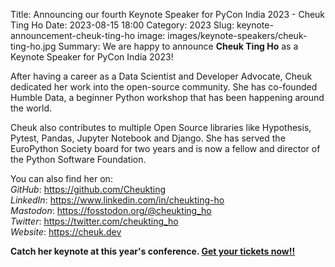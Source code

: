 Title: Announcing our fourth Keynote Speaker for PyCon India 2023 - Cheuk Ting Ho
Date: 2023-08-15 18:00
Category: 2023
Slug: keynote-announcement-cheuk-ting-ho
image: images/keynote-speakers/cheuk-ting-ho.jpg
Summary: We are happy to announce **Cheuk Ting Ho** as a Keynote Speaker for PyCon India 2023!

After having a career as a Data Scientist and Developer Advocate, Cheuk dedicated her work into the open-source community. She has co-founded Humble Data, a beginner Python workshop that has been happening around the world.

Cheuk also contributes to multiple Open Source libraries like Hypothesis, Pytest, Pandas, Jupyter Notebook and Django. She has served the EuroPython Society board for two years and is now a fellow and director of the Python Software Foundation.

You can also find her on:  
*GitHub*: <https://github.com/Cheukting>  
*LinkedIn*: <https://www.linkedin.com/in/cheukting-ho>  
*Mastodon*: <https://fosstodon.org/@cheukting_ho>  
*Twitter*: <https://twitter.com/cheukting_ho>  
*Website*: <https://cheuk.dev>  

**Catch her keynote at this year's conference. [Get your tickets now!!](https://konfhub.com/pyconindia2023#tickets)**
